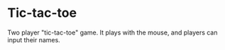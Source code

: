 # Tic-tac-toe
Two player "tic-tac-toe" game.
It plays with the mouse, and players can input their names.

